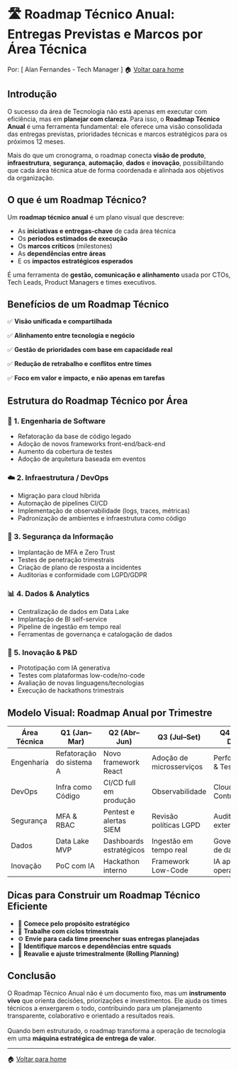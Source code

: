 # 🛣️ Roadmap Técnico Anual: Entregas Previstas e Marcos por Área Técnica

Por: [ Alan Fernandes - Tech Manager ] :house: [Voltar para home](https://github.com/af-tech-manager/portfolio/blob/main/README.md)

## Introdução

O sucesso da área de Tecnologia não está apenas em executar com eficiência, mas em **planejar com clareza**. Para isso, o **Roadmap Técnico Anual** é uma ferramenta fundamental: ele oferece uma visão consolidada das entregas previstas, prioridades técnicas e marcos estratégicos para os próximos 12 meses.

Mais do que um cronograma, o roadmap conecta **visão de produto**, **infraestrutura**, **segurança**, **automação**, **dados** e **inovação**, possibilitando que cada área técnica atue de forma coordenada e alinhada aos objetivos da organização.



## O que é um Roadmap Técnico?

Um **roadmap técnico anual** é um plano visual que descreve:

* As **iniciativas e entregas-chave** de cada área técnica
* Os **períodos estimados de execução**
* Os **marcos críticos** (milestones)
* As **dependências entre áreas**
* E os **impactos estratégicos esperados**

É uma ferramenta de **gestão, comunicação e alinhamento** usada por CTOs, Tech Leads, Product Managers e times executivos.



## Benefícios de um Roadmap Técnico

✅ **Visão unificada e compartilhada** 

✅ **Alinhamento entre tecnologia e negócio** 

✅ **Gestão de prioridades com base em capacidade real** 

✅ **Redução de retrabalho e conflitos entre times** 

✅ **Foco em valor e impacto, e não apenas em tarefas** 



## Estrutura do Roadmap Técnico por Área

### 🔧 1. Engenharia de Software

* Refatoração da base de código legado
* Adoção de novos frameworks front-end/back-end
* Aumento da cobertura de testes
* Adoção de arquitetura baseada em eventos

### ☁️ 2. Infraestrutura / DevOps

* Migração para cloud híbrida
* Automação de pipelines CI/CD
* Implementação de observabilidade (logs, traces, métricas)
* Padronização de ambientes e infraestrutura como código

### 🔐 3. Segurança da Informação

* Implantação de MFA e Zero Trust
* Testes de penetração trimestrais
* Criação de plano de resposta a incidentes
* Auditorias e conformidade com LGPD/GDPR

### 📊 4. Dados & Analytics

* Centralização de dados em Data Lake
* Implantação de BI self-service
* Pipeline de ingestão em tempo real
* Ferramentas de governança e catalogação de dados

### 🤖 5. Inovação & P\&D

* Prototipação com IA generativa
* Testes com plataformas low-code/no-code
* Avaliação de novas linguagens/tecnologias
* Execução de hackathons trimestrais



## Modelo Visual: Roadmap Anual por Trimestre

| Área Técnica | Q1 (Jan–Mar)             | Q2 (Abr–Jun)            | Q3 (Jul–Set)             | Q4 (Out–Dez)           |
| ------------ | ------------------------ | ----------------------- | ------------------------ | ---------------------- |
| Engenharia   | Refatoração do sistema A | Novo framework React    | Adoção de microsserviços | Performance & Testes   |
| DevOps       | Infra como Código        | CI/CD full em produção  | Observabilidade          | Cloud Cost Control     |
| Segurança    | MFA & RBAC               | Pentest e alertas SIEM  | Revisão políticas LGPD   | Auditoria externa      |
| Dados        | Data Lake MVP            | Dashboards estratégicos | Ingestão em tempo real   | Governança de dados    |
| Inovação     | PoC com IA               | Hackathon interno       | Framework Low-Code       | IA aplicada a operação |



## Dicas para Construir um Roadmap Técnico Eficiente

* 🎯 **Comece pelo propósito estratégico**
* 📅 **Trabalhe com ciclos trimestrais**
* ⚙️ **Envie para cada time preencher suas entregas planejadas**
* 🚥 **Identifique marcos e dependências entre squads**
* 🧭 **Reavalie e ajuste trimestralmente (Rolling Planning)**



## Conclusão

O Roadmap Técnico Anual não é um documento fixo, mas um **instrumento vivo** que orienta decisões, priorizações e investimentos. Ele ajuda os times técnicos a enxergarem o todo, contribuindo para um planejamento transparente, colaborativo e orientado a resultados reais.\
\
Quando bem estruturado, o roadmap transforma a operação de tecnologia em uma **máquina estratégica de entrega de valor**.

---
:house: [Voltar para home](https://github.com/af-tech-manager/portfolio/blob/main/README.md)

